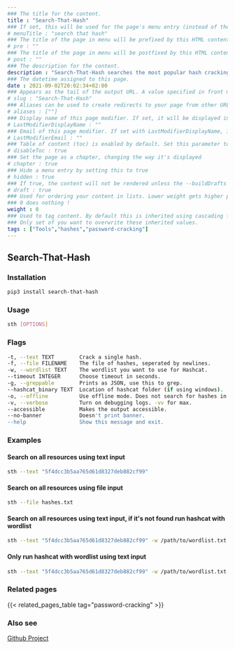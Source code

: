 ```yaml
---
### The title for the content.
title : "Search-That-Hash"
### If set, this will be used for the page's menu entry (instead of the `title` attribute)
# menuTitle : "search that hash"
### The title of the page in menu will be prefixed by this HTML content
# pre : ""
### The title of the page in menu will be postfixed by this HTML content
# post : ""
### The description for the content.
description : "Search-That-Hash searches the most popular hash cracking sites and automatically inputs your hash(s) for cracking."
### The datetime assigned to this page.
date : 2021-09-02T20:02:34+02:00
### Appears as the tail of the output URL. A value specified in front matter will override the segment of the URL based on the filename.
# slug : "Search-That-Hash"
### Aliases can be used to create redirects to your page from other URLs.
# aliases : [""]
### Display name of this page modifier. If set, it will be displayed in the footer.
# LastModifierDisplayName : ""
### Email of this page modifier. If set with LastModifierDisplayName, it will be displayed in the footer
# LastModifierEmail : ""
### Table of content (toc) is enabled by default. Set this parameter to true to disable it.
# disableToc : true
### Set the page as a chapter, changing the way it's displayed
# chapter : true
### Hide a menu entry by setting this to true
# hidden : true
### If true, the content will not be rendered unless the --buildDrafts flag is passed to the hugo command.
# draft : true
### Used for ordering your content in lists. Lower weight gets higher precedence. So content with lower weight will come first.
### 0 does nothing !
weight : 0
### Used to tag content. By default this is inherited using cascading from _index.md files
### Only set of you want to overwrite these inherited values.
tags : ["Tools","hashes","password-cracking"]
---
```


## Search-That-Hash

### Installation

```bash
pip3 install search-that-hash 
```

### Usage

```bash
sth [OPTIONS]
```

### Flags

```bash
-t, --text TEXT        Crack a single hash.
-f, --file FILENAME    The file of hashes, seperated by newlines.
-w, --wordlist TEXT    The wordlist you want to use for Hashcat.
--timeout INTEGER      Choose timeout in seconds.
-g, --greppable        Prints as JSON, use this to grep.
--hashcat_binary TEXT  Location of hashcat folder (if using windows).
-o, --offline          Use offline mode. Does not search for hashes in APIs.
-v, --verbose          Turn on debugging logs. -vv for max.
--accessible           Makes the output accessible.
--no-banner            Doesn't print banner.
--help                 Show this message and exit.
```

### Examples

#### Search on all resources using text input

```bash
sth --text "5f4dcc3b5aa765d61d8327deb882cf99"
```

#### Search on all resources using file input

```bash
sth --file hashes.txt
```

#### Search on all resources using text input, if it's not found run hashcat with wordlist

```bash
sth --text "5f4dcc3b5aa765d61d8327deb882cf99" -w /path/to/wordlist.txt
```

#### Only run hashcat with wordlist using text input

```bash
sth --text "5f4dcc3b5aa765d61d8327deb882cf99" -w /path/to/wordlist.txt -o
```

### Related pages

{{< related_pages_table tag="password-cracking" >}}

### Also see

[Github Project](https://github.com/HashPals/Search-That-Hash)